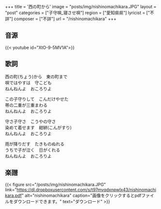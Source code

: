+++
title = '西の町から'
image = "posts/img/nishinomachikara.JPG"
layout = "post"
categories = ["子守唄_寝させ唄"]
region = ["愛知県県"]
lyricist = ["不詳"]
composer = ["不詳"]
url = "/nishinomachikara"
+++

## 音源
{{< youtube id="XtO-9-5MV1A">}}

## 歌詞
西の町(ちょう)から　東の町まで  
唄ではやすは　守こども  
ねんねんよ　おころりよ  

この子守りして　こんだけやせた  
帯の二重が三重まわる  
ねんねんよ　おころりよ  

守さ子守さ　こうやの守さ  
染めて着せます　紺絣(こんがすり)  
ねんねんよ　おころりよ  

雨が降りだす　たきものぬれる  
うちで子が泣く　日がくれる  
ねんねんよ　おころりよ  

## 楽譜
{{< figure src="/posts/img/nishinomachikara.JPG" link="https://dl.dropboxusercontent.com/s/t97mvqdxnpwlx43/nishinomachikara.pdf" alt="nishinomachikara" caption="画像をクリックするとpdfファイルをダウンロードできます。" text="ダウンロード" >}}